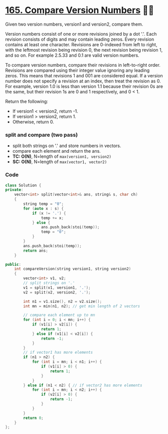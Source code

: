 # [165. Compare Version Numbers](https://leetcode.com/problems/compare-version-numbers/) 🌟🌟

Given two version numbers, version1 and version2, compare them.

Version numbers consist of one or more revisions joined by a dot '.'. Each revision consists of digits and may contain leading zeros. Every revision contains at least one character. Revisions are 0-indexed from left to right, with the leftmost revision being revision 0, the next revision being revision 1, and so on. For example 2.5.33 and 0.1 are valid version numbers.

To compare version numbers, compare their revisions in left-to-right order. Revisions are compared using their integer value ignoring any leading zeros. This means that revisions 1 and 001 are considered equal. If a version number does not specify a revision at an index, then treat the revision as 0. For example, version 1.0 is less than version 1.1 because their revision 0s are the same, but their revision 1s are 0 and 1 respectively, and 0 < 1.

Return the following:

-   If version1 < version2, return -1.
-   If version1 > version2, return 1.
-   Otherwise, return 0.

### split and compare (two pass)

-   split both strings on '.' and store numbers in vectors.
-   compare each element and return the ans.
-   **TC: O(N)**, N=length of `max(version1, version2)`
-   **SC: O(N)**, N=length of `max(vector1, vector2)`

### Code

```cpp
class Solution {
private:
    vector<int> split(vector<int>& ans, string& s, char ch)
    {
        string temp = "0";
        for (auto x : s) {
            if (x != '.') {
                temp += x;
            } else {
                ans.push_back(stoi(temp));
                temp = "0";
            }
        }
        ans.push_back(stoi(temp));
        return ans;
    }

public:
    int compareVersion(string version1, string version2)
    {
        vector<int> v1, v2;
        // split strings on '.'
        v1 = split(v1, version1, '.');
        v2 = split(v2, version2, '.');

        int n1 = v1.size(), n2 = v2.size();
        int mn = min(n1, n2); // get min length of 2 vectors

        // compare each element up to mn
        for (int i = 0; i < mn; i++) {
            if (v1[i] > v2[i]) {
                return 1;
            } else if (v1[i] < v2[i]) {
                return -1;
            }
        }
        // if vector1 has more elements
        if (n1 > n2) {
            for (int i = mn; i < n1; i++) {
                if (v1[i] > 0) {
                    return 1;
                }
            }
        } else if (n1 < n2) { // if vector2 has more elements
            for (int i = mn; i < n2; i++) {
                if (v2[i] > 0) {
                    return -1;
                }
            }
        }
        return 0;
    }
};
```
